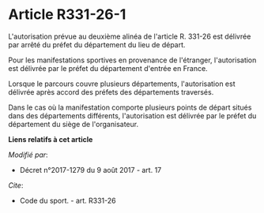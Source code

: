 # Article R331-26-1

L'autorisation prévue au deuxième alinéa de l'article R. 331-26 est délivrée par arrêté du préfet du département du lieu de
départ.

Pour les manifestations sportives en provenance de l'étranger, l'autorisation est délivrée par le préfet du département
d'entrée en France.

Lorsque le parcours couvre plusieurs départements, l'autorisation est délivrée après accord des préfets des départements
traversés.

Dans le cas où la manifestation comporte plusieurs points de départ situés dans des départements différents, l'autorisation
est délivrée par le préfet du département du siège de l'organisateur.

**Liens relatifs à cet article**

_Modifié par_:

  - Décret n°2017-1279 du 9 août 2017 - art. 17

_Cite_:

  - Code du sport. - art. R331-26
